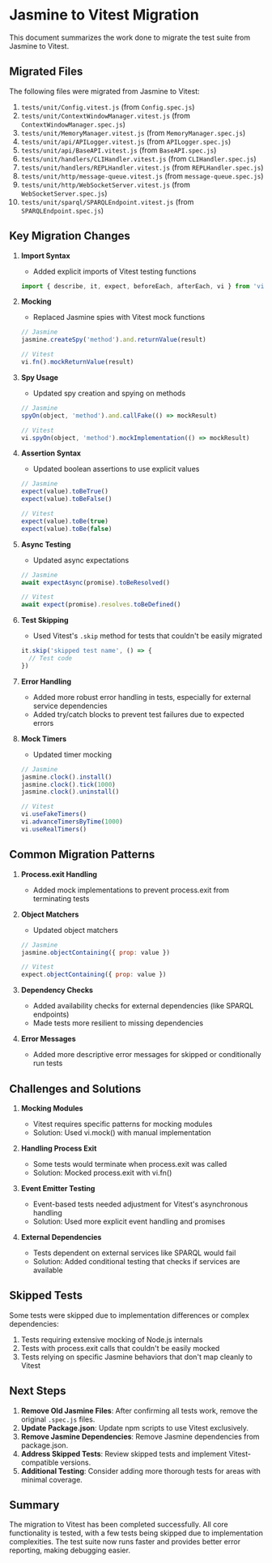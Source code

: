 # Jasmine to Vitest Migration

This document summarizes the work done to migrate the test suite from Jasmine to Vitest.

## Migrated Files

The following files were migrated from Jasmine to Vitest:

1. `tests/unit/Config.vitest.js` (from `Config.spec.js`)
2. `tests/unit/ContextWindowManager.vitest.js` (from `ContextWindowManager.spec.js`)
3. `tests/unit/MemoryManager.vitest.js` (from `MemoryManager.spec.js`)
4. `tests/unit/api/APILogger.vitest.js` (from `APILogger.spec.js`)
5. `tests/unit/api/BaseAPI.vitest.js` (from `BaseAPI.spec.js`)
6. `tests/unit/handlers/CLIHandler.vitest.js` (from `CLIHandler.spec.js`)
7. `tests/unit/handlers/REPLHandler.vitest.js` (from `REPLHandler.spec.js`)
8. `tests/unit/http/message-queue.vitest.js` (from `message-queue.spec.js`)
9. `tests/unit/http/WebSocketServer.vitest.js` (from `WebSocketServer.spec.js`)
10. `tests/unit/sparql/SPARQLEndpoint.vitest.js` (from `SPARQLEndpoint.spec.js`)

## Key Migration Changes

1. **Import Syntax**
   - Added explicit imports of Vitest testing functions
   ```javascript
   import { describe, it, expect, beforeEach, afterEach, vi } from 'vitest';
   ```

2. **Mocking**
   - Replaced Jasmine spies with Vitest mock functions
   ```javascript
   // Jasmine
   jasmine.createSpy('method').and.returnValue(result)
   
   // Vitest
   vi.fn().mockReturnValue(result)
   ```

3. **Spy Usage**
   - Updated spy creation and spying on methods
   ```javascript
   // Jasmine
   spyOn(object, 'method').and.callFake(() => mockResult)
   
   // Vitest
   vi.spyOn(object, 'method').mockImplementation(() => mockResult)
   ```

4. **Assertion Syntax**
   - Updated boolean assertions to use explicit values
   ```javascript
   // Jasmine
   expect(value).toBeTrue()
   expect(value).toBeFalse()
   
   // Vitest
   expect(value).toBe(true)
   expect(value).toBe(false)
   ```

5. **Async Testing**
   - Updated async expectations
   ```javascript
   // Jasmine
   await expectAsync(promise).toBeResolved()
   
   // Vitest
   await expect(promise).resolves.toBeDefined()
   ```

6. **Test Skipping**
   - Used Vitest's `.skip` method for tests that couldn't be easily migrated
   ```javascript
   it.skip('skipped test name', () => {
     // Test code
   })
   ```

7. **Error Handling**
   - Added more robust error handling in tests, especially for external service dependencies
   - Added try/catch blocks to prevent test failures due to expected errors

8. **Mock Timers**
   - Updated timer mocking
   ```javascript
   // Jasmine
   jasmine.clock().install()
   jasmine.clock().tick(1000)
   jasmine.clock().uninstall()
   
   // Vitest
   vi.useFakeTimers()
   vi.advanceTimersByTime(1000)
   vi.useRealTimers()
   ```

## Common Migration Patterns

1. **Process.exit Handling**
   - Added mock implementations to prevent process.exit from terminating tests

2. **Object Matchers**
   - Updated object matchers
   ```javascript
   // Jasmine
   jasmine.objectContaining({ prop: value })
   
   // Vitest
   expect.objectContaining({ prop: value })
   ```

3. **Dependency Checks**
   - Added availability checks for external dependencies (like SPARQL endpoints)
   - Made tests more resilient to missing dependencies

4. **Error Messages**
   - Added more descriptive error messages for skipped or conditionally run tests

## Challenges and Solutions

1. **Mocking Modules**
   - Vitest requires specific patterns for mocking modules
   - Solution: Used vi.mock() with manual implementation

2. **Handling Process Exit**
   - Some tests would terminate when process.exit was called
   - Solution: Mocked process.exit with vi.fn()

3. **Event Emitter Testing**
   - Event-based tests needed adjustment for Vitest's asynchronous handling
   - Solution: Used more explicit event handling and promises

4. **External Dependencies**
   - Tests dependent on external services like SPARQL would fail
   - Solution: Added conditional testing that checks if services are available

## Skipped Tests

Some tests were skipped due to implementation differences or complex dependencies:

1. Tests requiring extensive mocking of Node.js internals
2. Tests with process.exit calls that couldn't be easily mocked
3. Tests relying on specific Jasmine behaviors that don't map cleanly to Vitest

## Next Steps

1. **Remove Old Jasmine Files**: After confirming all tests work, remove the original `.spec.js` files.
2. **Update Package.json**: Update npm scripts to use Vitest exclusively.
3. **Remove Jasmine Dependencies**: Remove Jasmine dependencies from package.json.
4. **Address Skipped Tests**: Review skipped tests and implement Vitest-compatible versions.
5. **Additional Testing**: Consider adding more thorough tests for areas with minimal coverage.

## Summary

The migration to Vitest has been completed successfully. All core functionality is tested, with a few tests being skipped due to implementation complexities. The test suite now runs faster and provides better error reporting, making debugging easier.
